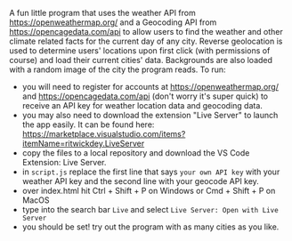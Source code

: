 A fun little program that uses the weather API from https://openweathermap.org/ and a Geocoding API from https://opencagedata.com/api to allow users to find the weather and other climate related facts for the current day of any city. Reverse geolocation is used to determine users' locations upon first click (with permissions of course) and load their current cities' data. Backgrounds are also loaded with a random image of the city the program reads. 
To run:
- you will need to register for accounts at https://openweathermap.org/ and https://opencagedata.com/api (don't worry it's super quick) to receive an API key for weather location data and geocoding data.
- you may also need to download the extension "Live Server" to launch the app easily. It can be found here: https://marketplace.visualstudio.com/items?itemName=ritwickdey.LiveServer
- copy the files to a local repository and download the VS Code Extension: Live Server. 
- in `script.js` replace the first line that says `your own API key` with your weather API key and the second line with your geocode API key.
- over index.html hit Ctrl + Shift + P on Windows or Cmd + Shift + P on MacOS
- type into the search bar `Live` and select `Live Server: Open with Live Server`
- you should be set! try out the program with as many cities as you like.
